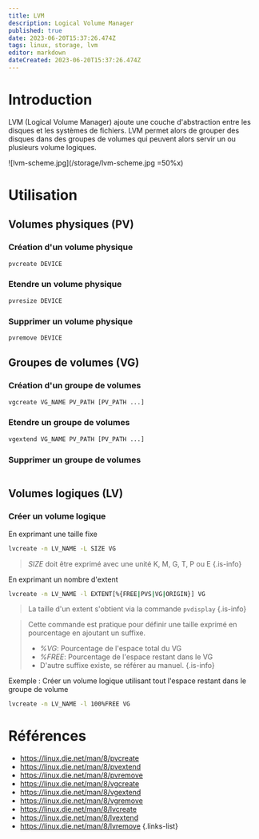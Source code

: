 ```yaml
---
title: LVM
description: Logical Volume Manager
published: true
date: 2023-06-20T15:37:26.474Z
tags: linux, storage, lvm
editor: markdown
dateCreated: 2023-06-20T15:37:26.474Z
---
```


# Introduction
LVM (Logical Volume Manager) ajoute une couche d'abstraction entre les disques et les systèmes de fichiers. LVM permet alors de grouper des disques dans des groupes de volumes qui peuvent alors servir un ou plusieurs volume logiques.

![lvm-scheme.jpg](/storage/lvm-scheme.jpg =50%x)

# Utilisation
## Volumes physiques (PV)
### Création d'un volume physique
```bash
pvcreate DEVICE
```

### Etendre un volume physique
```bash
pvresize DEVICE
```

### Supprimer un volume physique
```bash
pvremove DEVICE
```

## Groupes de volumes (VG)
### Création d'un groupe de volumes
```bash
vgcreate VG_NAME PV_PATH [PV_PATH ...]
```

### Etendre un groupe de volumes
```bash
vgextend VG_NAME PV_PATH [PV_PATH ...]
```

### Supprimer un groupe de volumes
```bash
```

## Volumes logiques (LV)
### Créer un volume logique
En exprimant une taille fixe
```bash
lvcreate -n LV_NAME -L SIZE VG 
```
> *SIZE* doit être exprimé avec une unité K, M, G, T, P ou E
{.is-info}

En exprimant un nombre d'extent
```bash
lvcreate -n LV_NAME -l EXTENT[%{FREE|PVS|VG|ORIGIN}] VG 
```
> La taille d'un extent s'obtient via la commande `pvdisplay`
{.is-info}

> Cette commande est pratique pour définir une taille exprimé en pourcentage en ajoutant un suffixe.
> - *%VG*: Pourcentage de l'espace total du VG
> - *%FREE*: Pourcentage de l'espace restant dans le VG
> - D'autre suffixe existe, se référer au manuel.
{.is-info}

Exemple : Créer un volume logique utilisant tout l'espace restant dans le groupe de volume
```bash
lvcreate -n LV_NAME -l 100%FREE VG 
```

# Références

- https://linux.die.net/man/8/pvcreate
- https://linux.die.net/man/8/pvextend
- https://linux.die.net/man/8/pvremove
- https://linux.die.net/man/8/vgcreate
- https://linux.die.net/man/8/vgextend
- https://linux.die.net/man/8/vgremove
- https://linux.die.net/man/8/lvcreate
- https://linux.die.net/man/8/lvextend
- https://linux.die.net/man/8/lvremove
{.links-list}
